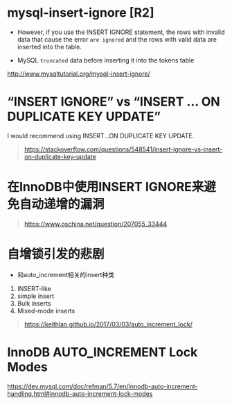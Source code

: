 
# mysql-insert-ignore [R2]

* However, if you use the INSERT IGNORE statement, 
the rows with invalid data that cause the error `are ignored` and the rows with valid data are inserted into the table.

* MySQL `truncated` data before inserting it into the tokens table

http://www.mysqltutorial.org/mysql-insert-ignore/


# “INSERT IGNORE” vs “INSERT … ON DUPLICATE KEY UPDATE”

I would recommend using INSERT...ON DUPLICATE KEY UPDATE.


> https://stackoverflow.com/questions/548541/insert-ignore-vs-insert-on-duplicate-key-update

# 在InnoDB中使用INSERT IGNORE来避免自动递增的漏洞

> https://www.oschina.net/question/207055_33444

# 自增锁引发的悲剧

* 和auto_increment相关的insert种类

1. INSERT-like
2. simple insert
3. Bulk inserts
4. Mixed-mode inserts

> https://keithlan.github.io/2017/03/03/auto_increment_lock/

# InnoDB AUTO_INCREMENT Lock Modes
https://dev.mysql.com/doc/refman/5.7/en/innodb-auto-increment-handling.html#innodb-auto-increment-lock-modes
